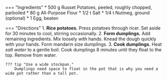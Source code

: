 === "Ingredients"
    * 500 g Russet Potatoes, peeled, roughly chopped, parboiled
    * 80 g All-Purpose Flour
    * 1/2 t Salt
    * 1/4 t Nutmeg, ground (optional)
    * 1 Egg, beaten

=== "Directions"
    1. **Rice potatoes.** Press potatoes through ricer. Set aside for 30 minutes to cool, stirring occasionally.
    2. **Form dumplings.** Add remaining ingredients. Mix loosely with hands. Knead the dough quickly with your hands. Form mandarin size dumplings.
    3. **Cook dumplings.** Heat *salt water* to a gentle boil. Cook dumplings 8 minutes until they float to the top. Remove from water.

    ??? tip "Use a wide stockpan."
        Dumplings need space to float in the pot that is why you need a wide pot rather than a tall pot.

[^1]:
    Arlena. ["Knödel / German home-made dumplings."](http://www.bavariankitchen.com/sides/knoedel.aspx) *Bavarian Kitchen.* 26 December 2009.
